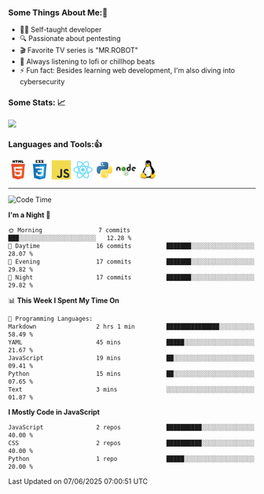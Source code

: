 ### Some Things About Me:👋
- 👨‍💻 Self-taught developer
- 🔍 Passionate about pentesting
- 🎬 Favorite TV series is "MR.ROBOT"
- 🎵 Always listening to lofi or chillhop beats
- ⚡ Fun fact: Besides learning web development, I'm also diving into cybersecurity

### Some Stats: 📈
<a href="https://github.com/anuraghazra/convoychat">
  <img height=150 align="center" src="https://github-readme-stats.vercel.app/api/top-langs?username=win0x42&layout=compact&langs_count=8&card_width=320"/>
</a>

### Languages and Tools:👍
<p align="left">
  <img src="https://raw.githubusercontent.com/devicons/devicon/master/icons/html5/html5-original-wordmark.svg" alt="html5" width="40" height="40"/>
  <img src="https://raw.githubusercontent.com/devicons/devicon/master/icons/css3/css3-original-wordmark.svg" alt="css3" width="40" height="40"/>
  <img src="https://raw.githubusercontent.com/devicons/devicon/master/icons/javascript/javascript-original.svg" alt="javascript" width="40" height="40"/>
  <img src="https://raw.githubusercontent.com/devicons/devicon/master/icons/react/react-original.svg" alt="react" width="40" height="40" />
  <img src="https://raw.githubusercontent.com/devicons/devicon/master/icons/python/python-original.svg" alt="python" width="40" height="40"/>
  <!-- <img src="https://raw.githubusercontent.com/devicons/devicon/master/icons/csharp/csharp-original.svg" alt="csharp" width="40" height="40"/> -->
  <img src="https://raw.githubusercontent.com/devicons/devicon/master/icons/nodejs/nodejs-original-wordmark.svg" alt="nodejs" width="40" height="40"/>
  <!-- <img src="https://raw.githubusercontent.com/devicons/devicon/master/icons/mysql/mysql-original-wordmark.svg" alt="mysql" width="40" height="40"/> -->
  <img src="https://raw.githubusercontent.com/devicons/devicon/master/icons/linux/linux-original.svg" alt="linux" width="40" height="40"/>
  <!-- <img src="https://raw.githubusercontent.com/devicons/devicon/master/icons/dot-net/dot-net-original-wordmark.svg" alt="dotnet" width="40" height="40"/> -->
</p>

***

<!--START_SECTION:waka-->
![Code Time](http://img.shields.io/badge/Code%20Time-518%20hrs%2037%20mins-blue)

**I'm a Night 🦉** 

```text
🌞 Morning                7 commits           ███░░░░░░░░░░░░░░░░░░░░░░   12.28 % 
🌆 Daytime                16 commits          ███████░░░░░░░░░░░░░░░░░░   28.07 % 
🌃 Evening                17 commits          ███████░░░░░░░░░░░░░░░░░░   29.82 % 
🌙 Night                  17 commits          ███████░░░░░░░░░░░░░░░░░░   29.82 % 
```


📊 **This Week I Spent My Time On** 

```text
💬 Programming Languages: 
Markdown                 2 hrs 1 min         ███████████████░░░░░░░░░░   58.49 % 
YAML                     45 mins             █████░░░░░░░░░░░░░░░░░░░░   21.67 % 
JavaScript               19 mins             ██░░░░░░░░░░░░░░░░░░░░░░░   09.41 % 
Python                   15 mins             ██░░░░░░░░░░░░░░░░░░░░░░░   07.65 % 
Text                     3 mins              ░░░░░░░░░░░░░░░░░░░░░░░░░   01.87 % 
```

**I Mostly Code in JavaScript** 

```text
JavaScript               2 repos             ██████████░░░░░░░░░░░░░░░   40.00 % 
CSS                      2 repos             ██████████░░░░░░░░░░░░░░░   40.00 % 
Python                   1 repo              █████░░░░░░░░░░░░░░░░░░░░   20.00 % 
```




 Last Updated on 07/06/2025 07:00:51 UTC
<!--END_SECTION:waka-->

<!--
**win0x24/win0x24** is a ✨ _special_ ✨ repository because its `README.md` (this file) appears on your GitHub profile.

Here are some ideas to get you started:

- 🔭 I’m currently working on ...
- 🌱 I’m currently learning ...
- 👯 I’m looking to collaborate on ...
- 🤔 I’m looking for help with ...
- 💬 Ask me about ...
- 📫 How to reach me: ...
- 😄 Pronouns: ...
- ⚡ Fun fact: ...
-->
